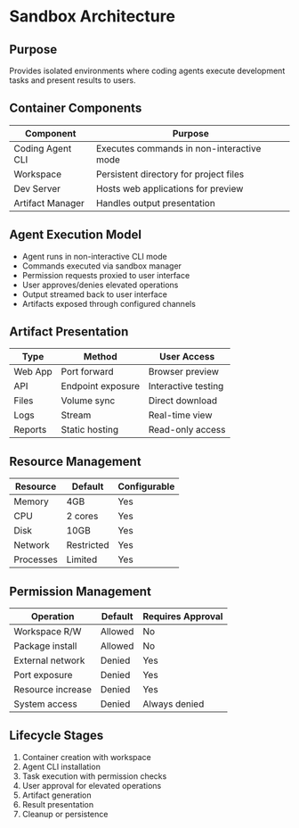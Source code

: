 # Sandbox Architecture

## Purpose
Provides isolated environments where coding agents execute development tasks and present results to users.

## Container Components

| Component | Purpose |
|-----------|---------|
| Coding Agent CLI | Executes commands in non-interactive mode |
| Workspace | Persistent directory for project files |
| Dev Server | Hosts web applications for preview |
| Artifact Manager | Handles output presentation |

## Agent Execution Model
- Agent runs in non-interactive CLI mode
- Commands executed via sandbox manager
- Permission requests proxied to user interface
- User approves/denies elevated operations
- Output streamed back to user interface
- Artifacts exposed through configured channels

## Artifact Presentation

| Type | Method | User Access |
|------|--------|------------|
| Web App | Port forward | Browser preview |
| API | Endpoint exposure | Interactive testing |
| Files | Volume sync | Direct download |
| Logs | Stream | Real-time view |
| Reports | Static hosting | Read-only access |

## Resource Management

| Resource | Default | Configurable |
|----------|---------|--------------|
| Memory | 4GB | Yes |
| CPU | 2 cores | Yes |
| Disk | 10GB | Yes |
| Network | Restricted | Yes |
| Processes | Limited | Yes |

## Permission Management

| Operation | Default | Requires Approval |
|-----------|---------|------------------|
| Workspace R/W | Allowed | No |
| Package install | Allowed | No |
| External network | Denied | Yes |
| Port exposure | Denied | Yes |
| Resource increase | Denied | Yes |
| System access | Denied | Always denied |

## Lifecycle Stages
1. Container creation with workspace
2. Agent CLI installation
3. Task execution with permission checks
4. User approval for elevated operations
5. Artifact generation
6. Result presentation
7. Cleanup or persistence